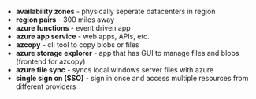 - **availability zones** - physically seperate datacenters in region
- **region pairs** - 300 miles away
- **azure functions** - event driven app
- **azure app service** - web apps, APIs, etc.
- **azcopy** - cli tool to copy blobs or files
- **azure storage explorer** - app that has GUI to manage files and blobs (frontend for azcopy)
- **azure file sync** - syncs local windows server files with azure
- **single sign on (SSO)** - sign in once and access multiple resources from different providers